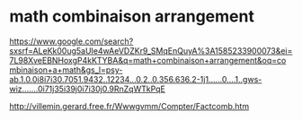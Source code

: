 # math combinaison arrangement

https://www.google.com/search?sxsrf=ALeKk00ug5aUIe4wAeVDZKr9_SMqEnQuyA%3A1585233900073&ei=7L98XveEBNHoxgP4kKTYBA&q=math+combinaison+arrangement&oq=combinaison+a+math&gs_l=psy-ab.1.0.0i8i7i30.7051.9432..12234...0.2..0.356.636.2-1j1......0....1..gws-wiz.......0i71j35i39j0i7i30j0.9RnZqWTkPqE

http://villemin.gerard.free.fr/Wwwgvmm/Compter/Factcomb.htm
